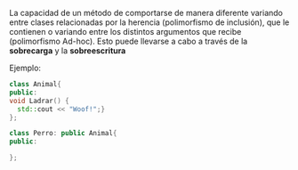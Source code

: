 La capacidad de un método de comportarse de manera diferente variando entre clases relacionadas por la herencia (polimorfismo de inclusión), que le contienen o variando entre los distintos argumentos que recibe (polimorfismo Ad-hoc). Esto puede llevarse a cabo a través de la **sobrecarga** y la **sobreescritura**

Ejemplo:
```cpp
class Animal{
public:
void Ladrar() {
  std::cout << "Woof!";}
};

class Perro: public Animal{
public:

};

```
